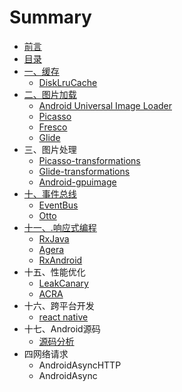 # Summary

* [前言](qian_yan.md)
* [目录](README.md)
* [一、缓存](yi_3001_huan_cun.md)
   * [DiskLruCache](disklrucache.md)
* [二、图片加载](tu_pian_jia_zai.md)
   * [Android Universal Image Loader](android_universal_image_loader.md)
   * [Picasso](picasso.md)
   * [Fresco](fresco.md)
   * [Glide](glide.md)
* 三、图片处理
   * [Picasso-transformations](picasso-transformations.md)
   * [Glide-transformations](glide-transformations.md)
   * [Android-gpuimage](android-gpuimage.md)
* [十、事件总线](shi_jian_zong_xian.md)
   * [EventBus](eventbus.md)
   * [Otto](otto.md)
* [十一、.响应式编程](xiang_ying_shi_bian_cheng.md)
   * [RxJava](rxjava.md)
   * [Agera](agera.md)
   * [RxAndroid](rxandroid.md)
* 十五、性能优化
   * [LeakCanary](leakcanary.md)
   * [ACRA](acra.md)
* 十六、跨平台开发
   * [react native](react_native.md)
* 十七、Android源码
   * [源码分析](yuan_ma_fen_xi.md)
* 四网络请求
   * AndroidAsyncHTTP
   * AndroidAsync

